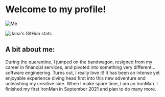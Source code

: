 # Welcome to my profile!

![Me](https://i.imgur.com/msh1W5S.jpg?2)


![Jana's GitHub stats](https://github-readme-stats.vercel.app/api?username=Jana-P1&theme=dracula&show_icons=true)

## A bit about me:


During the quarantine, I jumped on the bandwagon, resigned from my career in financial services, and pivoted into something very different... software engineering. Turns out, I really love it! It has been an intense yet enjoyable experience diving head first into this new adventure and unleashing my creative side. When I make spare time, I am an IronMan. I finished my first IronMan in September 2021 and plan to do many more.





